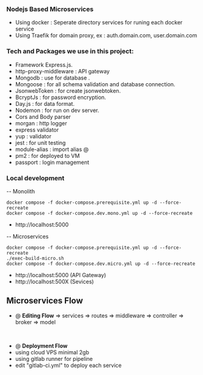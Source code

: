 ### Nodejs Based Microservices
- Using docker : Seperate directory services for runing each docker service
- Using Traefik for domain proxy, ex : auth.domain.com, user.domain.com

### Tech and Packages we use in this project:

- Framework Express.js.
- http-proxy-middleware : API gateway
- Mongodb : use for database .
- Mongoose : for all schema validation and database connection.
- JsonwebToken : for create jsonwebtoken.
- BcryptJs : for password encryption.
- Day.js : for data format.
- Nodemon : for run on dev server.
- Cors and Body parser
- morgan : http logger
- express validator
- yup : validator
- jest : for unit testing
- module-alias : import alias @
- pm2 : for deployed to VM
- passport : login management


### <b>Local development</b>

-- Monolith
```
docker compose -f docker-compose.prerequisite.yml up -d --force-recreate
docker compose -f docker-compose.dev.mono.yml up -d --force-recreate
```
- http://localhost:5000

-- Microservices
```
docker compose -f docker-compose.prerequisite.yml up -d --force-recreate
./exec-build-micro.sh
docker compose -f docker-compose.dev.micro.yml up -d --force-recreate
```
- http://localhost:5000 (API Gateway)
- http://localhost:500X (Sevices)


## Microservices Flow
- @ <b>Editing Flow</b>
=> services => routes => middleware => controller => broker =>  model
<br/>

- @ <b>Deployment Flow</b>
- using cloud VPS minimal 2gb
- using gitlab runner for pipeline
- edit "gitlab-ci.yml" to deploy each service